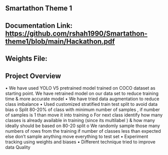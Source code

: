 ## Smartathon Theme 1

## Documentation Link: https://github.com/rshah1990/Smartathon-theme1/blob/main/Hackathon.pdf

## Weights File: 

## Project Overview 

• We have used YOLO V5 pretrained model trained on COCO dataset as starting point. We have retrained model on our data set to reduce training time & more accurate model 
•	We have tried data augmentation to reduce class imbalance 
•	Used customized stratified train test split to avoid data bias 
o	Split 80-20% of class with minimum number of samples , if number of samples is 1 than move it into training 
o	For next class identify how many classes is already available in training (since its multilabel ) & how many ideally should be based on 80-20 split 
o	We randomly sample those many numbers of rows from the training if number of classes less than expected else don’t sample anything move everything to test set
•	Experiment tracking using weights and biases 
•	Different technique tried to improve data Quality
